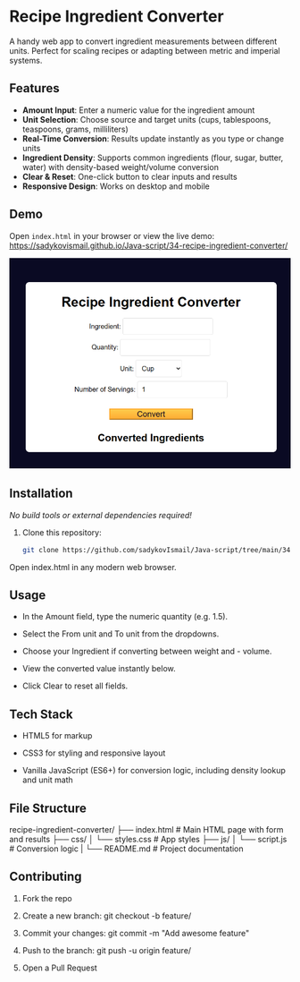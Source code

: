 # Recipe Ingredient Converter

A handy web app to convert ingredient measurements between different units. Perfect for scaling recipes or adapting between metric and imperial systems.

## Features

- **Amount Input**: Enter a numeric value for the ingredient amount  
- **Unit Selection**: Choose source and target units (cups, tablespoons, teaspoons, grams, milliliters)  
- **Real-Time Conversion**: Results update instantly as you type or change units  
- **Ingredient Density**: Supports common ingredients (flour, sugar, butter, water) with density-based weight/volume conversion  
- **Clear & Reset**: One-click button to clear inputs and results  
- **Responsive Design**: Works on desktop and mobile  

## Demo

Open `index.html` in your browser or view the live demo:  
<https://sadykovismail.github.io/Java-script/34-recipe-ingredient-converter/>

![Screenshot of the Recipe Ingredient Converter app](./screenshot.png)

## Installation

_No build tools or external dependencies required!_

1. Clone this repository:  
   ```bash
   git clone https://github.com/sadykovIsmail/Java-script/tree/main/34-recipe-ingredient-converter
Open index.html in any modern web browser.

## Usage
- In the Amount field, type the numeric quantity (e.g. 1.5).

- Select the From unit and To unit from the dropdowns.
 
- Choose your Ingredient if converting between weight and - volume.
 
- View the converted value instantly below.
 
- Click Clear to reset all fields.
 
## Tech Stack
- HTML5 for markup
 
- CSS3 for styling and responsive layout

- Vanilla JavaScript (ES6+) for conversion logic, including density lookup and unit math

## File Structure

recipe-ingredient-converter/
├── index.html                # Main HTML page with form and results
├── css/
│   └── styles.css            # App styles
├── js/
│   └── script.js             # Conversion logic 
|
└── README.md                 # Project documentation

## Contributing
1) Fork the repo

2) Create a new branch:
git checkout -b feature/<your-branch-name>

3) Commit your changes:
git commit -m "Add awesome feature"

4) Push to the branch:
git push -u origin feature/<your-branch-name>

5) Open a Pull Request